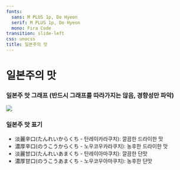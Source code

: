 ```yaml
---
fonts:
  sans: M PLUS 1p, Do Hyeon
  serif: M PLUS 1p, Do Hyeon
  mono: Fira Code
transition: slide-left
css: unocss
title: 일본주의 맛
---
```


# 일본주의 맛

### 일본주 맛 그래프 (반드시 그래프를 따라가지는 않음, 경향성만 파악)
<img src="/images/tasteGraph.jpg" class="h-65 rounded shadow">


<v-click>

### 일본주 맛 표기
- 淡麗辛口(たんれいからくち - 탄레이카라쿠치): 깔끔한 드라이한 맛 
- 濃厚辛口(のうこうからくち - 노우코우카라쿠치): 농후한 드라이한 맛
- 淡麗甘口(たんれいあまくち - 탄레이아마쿠치): 깔끔한 단맛
- 濃厚甘口(のうこうあまくち - 노우코우아마쿠치): 농후한 단맛

</v-click>

<!--
이후 각 니혼슈 소개에
니혼슈에 따로 맛에 대한 설명이 없고, 일본주도, 산도가 니혼슈에 표기되어있다면
이 그래프를 사용하고 있습니다.
-->
